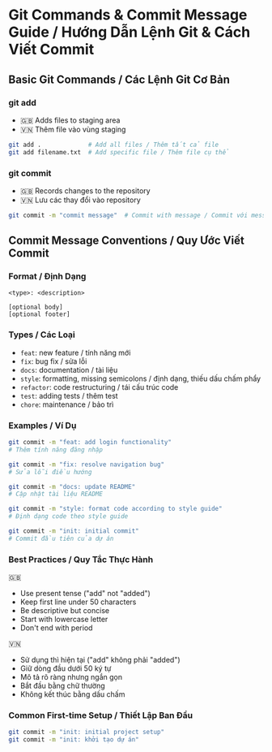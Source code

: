 # Git Commands & Commit Message Guide / Hướng Dẫn Lệnh Git & Cách Viết Commit

## Basic Git Commands / Các Lệnh Git Cơ Bản

### git add
- 🇬🇧 Adds files to staging area
- 🇻🇳 Thêm file vào vùng staging

```bash
git add .             # Add all files / Thêm tất cả file
git add filename.txt  # Add specific file / Thêm file cụ thể
```

### git commit
- 🇬🇧 Records changes to the repository
- 🇻🇳 Lưu các thay đổi vào repository

```bash
git commit -m "commit message"  # Commit with message / Commit với message
```

## Commit Message Conventions / Quy Ước Viết Commit

### Format / Định Dạng
```
<type>: <description>

[optional body]
[optional footer]
```

### Types / Các Loại
- `feat`: new feature / tính năng mới
- `fix`: bug fix / sửa lỗi
- `docs`: documentation / tài liệu
- `style`: formatting, missing semicolons / định dạng, thiếu dấu chấm phẩy
- `refactor`: code restructuring / tái cấu trúc code
- `test`: adding tests / thêm test
- `chore`: maintenance / bảo trì

### Examples / Ví Dụ

```bash
git commit -m "feat: add login functionality"
# Thêm tính năng đăng nhập

git commit -m "fix: resolve navigation bug"
# Sửa lỗi điều hướng

git commit -m "docs: update README"
# Cập nhật tài liệu README

git commit -m "style: format code according to style guide"
# Định dạng code theo style guide

git commit -m "init: initial commit"
# Commit đầu tiên của dự án
```

### Best Practices / Quy Tắc Thực Hành
🇬🇧
- Use present tense ("add" not "added")
- Keep first line under 50 characters
- Be descriptive but concise
- Start with lowercase letter
- Don't end with period

🇻🇳
- Sử dụng thì hiện tại ("add" không phải "added")
- Giữ dòng đầu dưới 50 ký tự
- Mô tả rõ ràng nhưng ngắn gọn
- Bắt đầu bằng chữ thường
- Không kết thúc bằng dấu chấm

### Common First-time Setup / Thiết Lập Ban Đầu
```bash
git commit -m "init: initial project setup"
git commit -m "init: khởi tạo dự án"
```